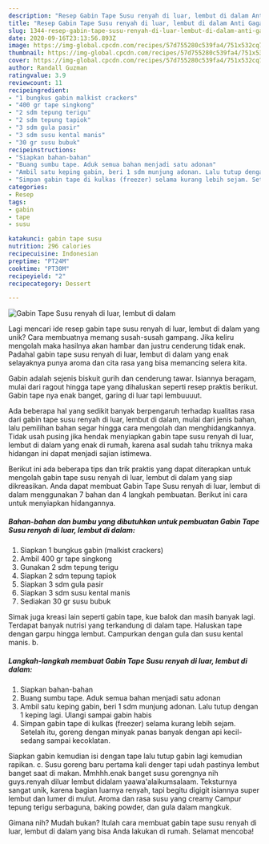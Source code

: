 ```yaml
---
description: "Resep Gabin Tape Susu renyah di luar, lembut di dalam Anti Gagal"
title: "Resep Gabin Tape Susu renyah di luar, lembut di dalam Anti Gagal"
slug: 1344-resep-gabin-tape-susu-renyah-di-luar-lembut-di-dalam-anti-gagal
date: 2020-09-16T23:13:56.893Z
image: https://img-global.cpcdn.com/recipes/57d755280c539fa4/751x532cq70/gabin-tape-susu-renyah-di-luar-lembut-di-dalam-foto-resep-utama.jpg
thumbnail: https://img-global.cpcdn.com/recipes/57d755280c539fa4/751x532cq70/gabin-tape-susu-renyah-di-luar-lembut-di-dalam-foto-resep-utama.jpg
cover: https://img-global.cpcdn.com/recipes/57d755280c539fa4/751x532cq70/gabin-tape-susu-renyah-di-luar-lembut-di-dalam-foto-resep-utama.jpg
author: Randall Guzman
ratingvalue: 3.9
reviewcount: 11
recipeingredient:
- "1 bungkus gabin malkist crackers"
- "400 gr tape singkong"
- "2 sdm tepung terigu"
- "2 sdm tepung tapiok"
- "3 sdm gula pasir"
- "3 sdm susu kental manis"
- "30 gr susu bubuk"
recipeinstructions:
- "Siapkan bahan-bahan"
- "Buang sumbu tape. Aduk semua bahan menjadi satu adonan"
- "Ambil satu keping gabin, beri 1 sdm munjung adonan. Lalu tutup dengan 1 keping lagi. Ulangi sampai gabin habis"
- "Simpan gabin tape di kulkas (freezer) selama kurang lebih sejam. Setelah itu, goreng dengan minyak panas banyak dengan api kecil-sedang sampai kecoklatan."
categories:
- Resep
tags:
- gabin
- tape
- susu

katakunci: gabin tape susu 
nutrition: 296 calories
recipecuisine: Indonesian
preptime: "PT24M"
cooktime: "PT30M"
recipeyield: "2"
recipecategory: Dessert

---
```



![Gabin Tape Susu renyah di luar, lembut di dalam](https://img-global.cpcdn.com/recipes/57d755280c539fa4/751x532cq70/gabin-tape-susu-renyah-di-luar-lembut-di-dalam-foto-resep-utama.jpg)

Lagi mencari ide resep gabin tape susu renyah di luar, lembut di dalam yang unik? Cara membuatnya memang susah-susah gampang. Jika keliru mengolah maka hasilnya akan hambar dan justru cenderung tidak enak. Padahal gabin tape susu renyah di luar, lembut di dalam yang enak selayaknya punya aroma dan cita rasa yang bisa memancing selera kita.

Gabin adalah sejenis biskuit gurih dan cenderung tawar. Isiannya beragam, mulai dari ragout hingga tape yang dihaluskan seperti resep praktis berikut. Gabin tape nya enak banget, garing di luar tapi lembuuuut.

Ada beberapa hal yang sedikit banyak berpengaruh terhadap kualitas rasa dari gabin tape susu renyah di luar, lembut di dalam, mulai dari jenis bahan, lalu pemilihan bahan segar hingga cara mengolah dan menghidangkannya. Tidak usah pusing jika hendak menyiapkan gabin tape susu renyah di luar, lembut di dalam yang enak di rumah, karena asal sudah tahu triknya maka hidangan ini dapat menjadi sajian istimewa.


Berikut ini ada beberapa tips dan trik praktis yang dapat diterapkan untuk mengolah gabin tape susu renyah di luar, lembut di dalam yang siap dikreasikan. Anda dapat membuat Gabin Tape Susu renyah di luar, lembut di dalam menggunakan 7 bahan dan 4 langkah pembuatan. Berikut ini cara untuk menyiapkan hidangannya.

<!--inarticleads1-->

##### Bahan-bahan dan bumbu yang dibutuhkan untuk pembuatan Gabin Tape Susu renyah di luar, lembut di dalam:

1. Siapkan 1 bungkus gabin (malkist crackers)
1. Ambil 400 gr tape singkong
1. Gunakan 2 sdm tepung terigu
1. Siapkan 2 sdm tepung tapiok
1. Siapkan 3 sdm gula pasir
1. Siapkan 3 sdm susu kental manis
1. Sediakan 30 gr susu bubuk


Simak juga kreasi lain seperti gabin tape, kue balok dan masih banyak lagi. Terdapat banyak nutrisi yang terkandung di dalam tape. Haluskan tape dengan garpu hingga lembut. Campurkan dengan gula dan susu kental manis. b. 

<!--inarticleads2-->

##### Langkah-langkah membuat Gabin Tape Susu renyah di luar, lembut di dalam:

1. Siapkan bahan-bahan
1. Buang sumbu tape. Aduk semua bahan menjadi satu adonan
1. Ambil satu keping gabin, beri 1 sdm munjung adonan. Lalu tutup dengan 1 keping lagi. Ulangi sampai gabin habis
1. Simpan gabin tape di kulkas (freezer) selama kurang lebih sejam. Setelah itu, goreng dengan minyak panas banyak dengan api kecil-sedang sampai kecoklatan.


Siapkan gabin kemudian isi dengan tape lalu tutup gabin lagi kemudian rapikan. c. Susu goreng baru pertama kali denger tapi udah pastinya lembut banget saat di makan. Mmhhh.enak banget susu gorengnya nih guys.renyah diluar lembut didalam yaawa&#39;alaikumsalaam. Teksturnya sangat unik, karena bagian luarnya renyah, tapi begitu digigit isiannya super lembut dan lumer di mulut. Aroma dan rasa susu yang creamy Campur tepung terigu serbaguna, baking powder, dan gula dalam mangkuk. 

Gimana nih? Mudah bukan? Itulah cara membuat gabin tape susu renyah di luar, lembut di dalam yang bisa Anda lakukan di rumah. Selamat mencoba!
